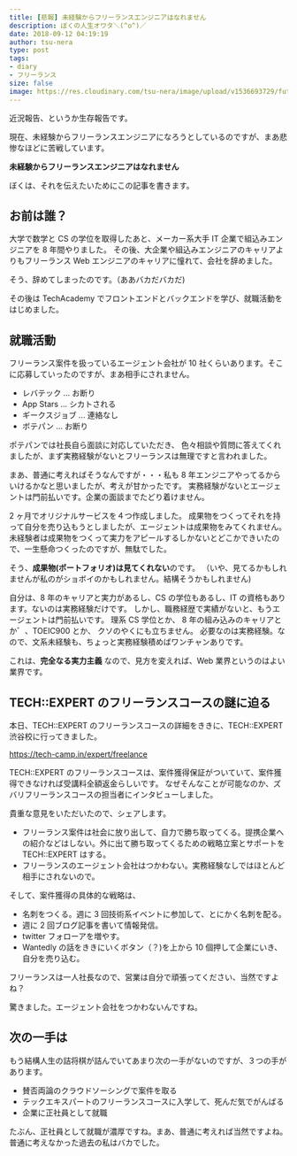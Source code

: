 ```yaml
---
title: [悲報] 未経験からフリーランスエンジニアはなれません
description: ぼくの人生オワタ＼(^o^)／
date: 2018-09-12 04:19:19
author: tsu-nera
type: post
tags:
- diary
- フリーランス
size: false
image: https://res.cloudinary.com/tsu-nera/image/upload/v1536693729/futurismo/thumbnails/diary.jpg
---
```


近況報告、というか生存報告です。

現在、未経験からフリーランスエンジニアになろうとしているのですが、まあ悲惨なほどに苦戦しています。

**未経験からフリーランスエンジニアはなれません**

ぼくは、それを伝えたいためにこの記事を書きます。

## お前は誰？

大学で数学と CS の学位を取得したあと、メーカー系大手 IT 企業で組込みエンジニアを 8 年間やりました。
その後、大企業や組込みエンジニアのキャリアよりもフリーランス Web エンジニアのキャリアに憧れて、会社を辞めました。

そう、辞めてしまったのです。（ああバカだバカだ)

その後は TechAcademy でフロントエンドとバックエンドを学び、就職活動をはじめました。

## 就職活動

フリーランス案件を扱っているエージェント会社が 10 社くらいあります。そこに応募していったのですが、まあ相手にされません。

- レバテック ... お断り
- App Stars ... シカトされる
- ギークスジョブ ... 連絡なし
- ボテパン ... お断り

ポテパンでは社長自ら面談に対応していただき、
色々相談や質問に答えてくれましたが、まず実務経験がないとフリーランスは無理ですと言われました。

まあ、普通に考えればそうなんですが・・・私も 8 年エンジニアやってるからいけるかなと思いましたが、考えが甘かったです。
実務経験がないとエージェントは門前払いです。企業の面談までたどり着けません。

2 ヶ月でオリジナルサービスを４つ作成しました。
成果物をつくってそれを持って自分を売り込もうとしましたが、エージェントは成果物をみてくれません。
未経験者は成果物をつくって実力をアピールするしかないとどこかできいたので、一生懸命つくったのですが、無駄でした。

そう、**成果物(ポートフォリオ)は見てくれない**のです。
（いや、見てるかもしれませんが私のがショボイのかもしれません。結構そうかもしれません)

自分は、8 年のキャリアと実力があるし、CS の学位もあるし、IT の資格もあります。ないのは実務経験だけです。
しかし、職務経歴で実績がないと、もうエージェントは門前払いです。
理系 CS 学位とか、 8 年の組み込みのキャリアとか゛、TOEIC900 とか、 クソのやくにも立ちません。
必要なのは実務経験。なので、文系未経験も、ちょっと実務経験積めばワンチャンありです。

これは、**完全なる実力主義** なので、見方を変えれば、Web 業界というのはよい業界です。

## TECH::EXPERT のフリーランスコースの謎に迫る

本日、TECH::EXPERT のフリーランスコースの詳細をききに、TECH::EXPERT 渋谷校に行ってきました。

https://tech-camp.in/expert/freelance

TECH::EXPERT のフリーランスコースは、案件獲得保証がついていて、案件獲得できなければ受講料全額返金らしいです。
なぜそんなことが可能なのか、ズバリフリーランスコースの担当者にインタビューしました。

貴重な意見をいただいたので、シェアします。

- フリーランス案件は社会に放り出して、自力で勝ち取ってくる。提携企業への紹介などはしない。外に出て勝ち取ってくるための戦略立案とサポートを TECH::EXPERT はする。
- フリーランスのエージェント会社はつかわない。実務経験なしではほとんど相手にされないので。

そして、案件獲得の具体的な戦略は、

- 名刺をつくる。週に 3 回技術系イベントに参加して、とにかく名刺を配る。
- 週に 2 回ブログ記事を書いて情報発信。
- twitter フォローアを増やす。
- Wantedly の話をききにいくボタン（？)を上から 10 個押して企業にいき、自分を売り込む。

フリーランスは一人社長なので、営業は自分で頑張ってください、当然ですよね？

驚きました。エージェント会社をつかわないんですね。

## 次の一手は

もう結構人生の詰将棋が詰んでいてあまり次の一手がないのですが、３つの手があります。

- 賛否両論のクラウドソーシングで案件を取る
- テックエキスパートのフリーランスコースに入学して、死んだ気でがんばる
- 企業に正社員として就職

たぶん、正社員として就職が濃厚ですね。まあ、普通に考えれば当然ですよね。普通に考えなかった過去の私はバカでした。
